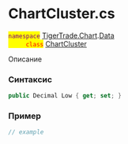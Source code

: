 
# ChartCluster.cs
<mark style="color:purple;">`namespace`</mark> [TigerTrade.Chart](../../../../TigerTrade.Chart.md).[Data](../../../../TigerTrade.Chart/Data.md)  
<mark style="color:red;">&nbsp;&nbsp;&nbsp;&nbsp;&nbsp;&nbsp;&nbsp;&nbsp;&nbsp;`class`</mark> [ChartCluster](../../ChartCluster.cs.md)

Описание

### Синтаксис
```csharp
public Decimal Low { get; set; }
```
### Пример  
```csharp
// example
```
